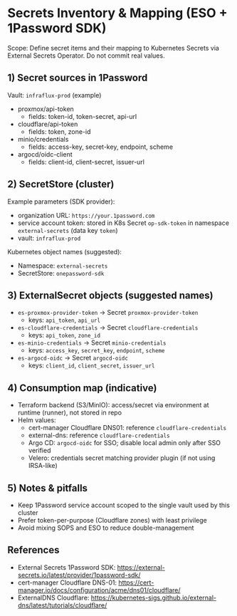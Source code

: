 # Secrets Inventory & Mapping (ESO + 1Password SDK)

Scope: Define secret items and their mapping to Kubernetes Secrets via External Secrets Operator. Do not commit real values.

## 1) Secret sources in 1Password

Vault: `infraflux-prod` (example)

- proxmox/api-token
  - fields: token-id, token-secret, api-url
- cloudflare/api-token
  - fields: token, zone-id
- minio/credentials
  - fields: access-key, secret-key, endpoint, scheme
- argocd/oidc-client
  - fields: client-id, client-secret, issuer-url

## 2) SecretStore (cluster)

Example parameters (SDK provider):

- organization URL: `https://your.1password.com`
- service account token: stored in K8s Secret `op-sdk-token` in namespace `external-secrets` (data key `token`)
- vault: `infraflux-prod`

Kubernetes object names (suggested):

- Namespace: `external-secrets`
- SecretStore: `onepassword-sdk`

## 3) ExternalSecret objects (suggested names)

- `es-proxmox-provider-token` → Secret `proxmox-provider-token`
  - keys: `api_token`, `api_url`
- `es-cloudflare-credentials` → Secret `cloudflare-credentials`
  - keys: `api_token`, `zone_id`
- `es-minio-credentials` → Secret `minio-credentials`
  - keys: `access_key`, `secret_key`, `endpoint`, `scheme`
- `es-argocd-oidc` → Secret `argocd-oidc`
  - keys: `client_id`, `client_secret`, `issuer_url`

## 4) Consumption map (indicative)

- Terraform backend (S3/MinIO): access/secret via environment at runtime (runner), not stored in repo
- Helm values:
  - cert-manager Cloudflare DNS01: reference `cloudflare-credentials`
  - external-dns: reference `cloudflare-credentials`
  - Argo CD: `argocd-oidc` for SSO; disable local admin only after SSO verified
  - Velero: credentials secret matching provider plugin (if not using IRSA-like)

## 5) Notes & pitfalls

- Keep 1Password service account scoped to the single vault used by this cluster
- Prefer token-per-purpose (Cloudflare zones) with least privilege
- Avoid mixing SOPS and ESO to reduce double-management

## References

- External Secrets 1Password SDK: <https://external-secrets.io/latest/provider/1password-sdk/>
- cert-manager Cloudflare DNS-01: <https://cert-manager.io/docs/configuration/acme/dns01/cloudflare/>
- ExternalDNS Cloudflare: <https://kubernetes-sigs.github.io/external-dns/latest/tutorials/cloudflare/>
